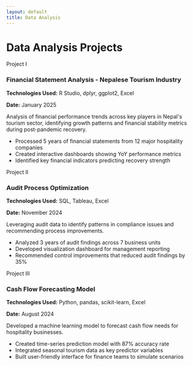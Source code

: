 ```yaml
---
layout: default
title: Data Analysis
---
```


# Data Analysis Projects

<div class="project-box">
    <div class="project-number">Project I</div>
    <h3>Financial Statement Analysis - Nepalese Tourism Industry</h3>
    <p><strong>Technologies Used:</strong> R Studio, dplyr, ggplot2, Excel</p>
    <p><strong>Date:</strong> January 2025</p>
    <p>Analysis of financial performance trends across key players in Nepal's tourism sector, identifying growth patterns and financial stability metrics during post-pandemic recovery.</p>
    <ul>
        <li>Processed 5 years of financial statements from 12 major hospitality companies</li>
        <li>Created interactive dashboards showing YoY performance metrics</li>
        <li>Identified key financial indicators predicting recovery strength</li>
    </ul>
</div>

<div class="project-box">
    <div class="project-number">Project II</div>
    <h3>Audit Process Optimization</h3>
    <p><strong>Technologies Used:</strong> SQL, Tableau, Excel</p>
    <p><strong>Date:</strong> November 2024</p>
    <p>Leveraging audit data to identify patterns in compliance issues and recommending process improvements.</p>
    <ul>
        <li>Analyzed 3 years of audit findings across 7 business units</li>
        <li>Developed visualization dashboard for management reporting</li>
        <li>Recommended control improvements that reduced audit findings by 35%</li>
    </ul>
</div>

<div class="project-box">
    <div class="project-number">Project III</div>
    <h3>Cash Flow Forecasting Model</h3>
    <p><strong>Technologies Used:</strong> Python, pandas, scikit-learn, Excel</p>
    <p><strong>Date:</strong> August 2024</p>
    <p>Developed a machine learning model to forecast cash flow needs for hospitality businesses.</p>
    <ul>
        <li>Created time-series prediction model with 87% accuracy rate</li>
        <li>Integrated seasonal tourism data as key predictor variables</li>
        <li>Built user-friendly interface for finance teams to simulate scenarios</li>
    </ul>
</div>
